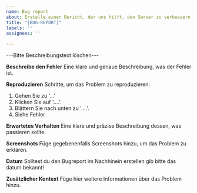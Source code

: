 ```yaml
---
name: Bug report
about: Erstelle einen Bericht, der uns hilft, den Server zu verbessern
title: "[BUG-REPORT]"
labels: ''
assignees: ''

---
```


---Bitte Beschreibungstext löschen---

**Beschreibe den Fehler**
Eine klare und genaue Beschreibung, was der Fehler ist.

**Reproduzieren**
Schritte, um das Problem zu reproduzieren:
1. Gehen Sie zu '...'
2. Klicken Sie auf '....'.
3. Blättern Sie nach unten zu '....'.
4. Siehe Fehler

**Erwartetes Verhalten**
Eine klare und präzise Beschreibung dessen, was passieren sollte.

**Screenshots**
Füge gegebenenfalls Screenshots hinzu, um das Problem zu erklären.

**Datum**
Solltest du den Bugreport im Nachhinein erstellen gib bitte das datum bekannt!

**Zusätzlicher Kontext**
Füge hier weitere Informationen über das Problem hinzu.
